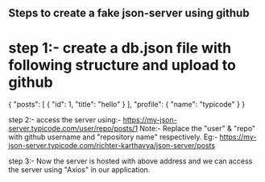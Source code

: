 ## Steps to create a fake json-server using github

# step 1:- create a db.json file with following structure and upload to github

{
    "posts": [
        {
            "id": 1,
            "title": "hello"
        }
    ],
    "profile": {
        "name": "typicode"
    }
}

step 2:- access the server using:- https://my-json-server.typicode.com/user/repo/posts/1
Note:- Replace the "user" & "repo" with github username and "repository name" respectively.
Eg:- https://my-json-server.typicode.com/richter-karthavya/json-server/posts

step 3:- Now the server is hosted with above address and we can access the server using "Axios" in our application.
